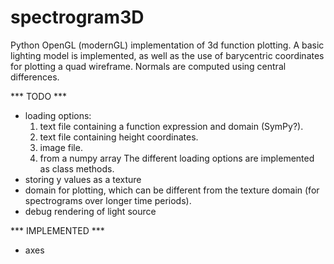 # spectrogram3D
Python OpenGL (modernGL) implementation of 3d function plotting. A basic lighting model
is implemented, as well as the use of barycentric coordinates for plotting a quad 
wireframe. Normals are computed using central differences.

*** TODO ***
* loading options:
    1. text file containing a function expression and domain (SymPy?).
    2. text file containing height coordinates.
    3. image file.
    4. from a numpy array
    The different loading options are implemented as class methods.
* storing y values as a texture
* domain for plotting, which can be different from the texture domain (for spectrograms
  over longer time periods).
* debug rendering of light source

*** IMPLEMENTED ***
* axes

